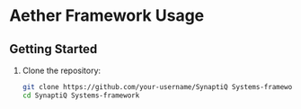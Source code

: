 # Aether Framework Usage

## Getting Started

1. Clone the repository:
   ```bash
   git clone https://github.com/your-username/SynaptiQ Systems-framework.git
   cd SynaptiQ Systems-framework
